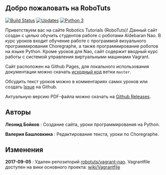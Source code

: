 ## Добро пожаловать на RoboTuts
[![Build Status](https://travis-ci.org/robotuts/robotuts.github.io.svg?branch=source)](https://travis-ci.org/robotuts/robotuts.github.io)
[![Updates](https://pyup.io/repos/github/robotuts/robotuts.github.io/shield.svg)](https://pyup.io/repos/github/robotuts/robotuts.github.io/)
[![Python 3](https://pyup.io/repos/github/robotuts/robotuts.github.io/python-3-shield.svg)](https://pyup.io/repos/github/robotuts/robotuts.github.io/)

Приветствуем вас на сайте Robotics Tutorials (RoboTuts)! Данный сайт создан с
целью обучить студентов работе с роботами Aldebaran Nao. В курс уроков входит
обучение работе с программой визуального программирования Choregraphe, а также
программирование роботов на языке Python. Кроме уроков для Nao, сайт содержит
вводный курс работы с системой управления виртуальными машинами Vagrant.

Сайт расположен на Github Pages, для локального использования документации можно
скачать [исходный код](https://github.com/robotuts/robotuts.github.io/archive/master.zip)
ветки `master`.

Обсудить текст уроков можно в комментариях самих уроков или создать
[Issue](https://github.com/robotuts/robotuts.github.io/issues/new) на Github.

Актуальную версию PDF-файла можно скачать на [Github Releases](https://github.com/robotuts/nao-tutorials-book/releases/latest/).

## Авторы

**Леонид Бойков**
:	Создание сайта, уроки программирования на Python.

**Валерия Башловкина**
:	Редактирование текста, уроки по Choregraphe.

## Изменения

**2017-09-05**
:	Удален репозиторий [robotuts/vagrant-nao](https://github.com/robotuts/vagrant-nao).
Vagrantfile доступен на вики основного проекта:
[wiki/Vagrantfile](https://github.com/robotuts/robotuts.github.io/wiki/Vagrantfile)